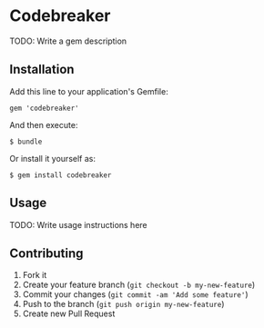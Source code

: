 # Codebreaker

TODO: Write a gem description

## Installation

Add this line to your application's Gemfile:

    gem 'codebreaker'

And then execute:

    $ bundle

Or install it yourself as:

    $ gem install codebreaker

## Usage

TODO: Write usage instructions here

## Contributing

1. Fork it
2. Create your feature branch (`git checkout -b my-new-feature`)
3. Commit your changes (`git commit -am 'Add some feature'`)
4. Push to the branch (`git push origin my-new-feature`)
5. Create new Pull Request
